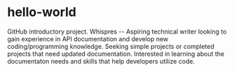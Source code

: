 # hello-world
GitHub introductory project.
Whispres --
Aspiring technical writer looking to gain experience in API documentation and develop new coding/programming knowledge. 
Seeking simple projects or completed projects that need updated documentation.
Interested in learning about the documentaton needs and skills that help developers utilize code.
